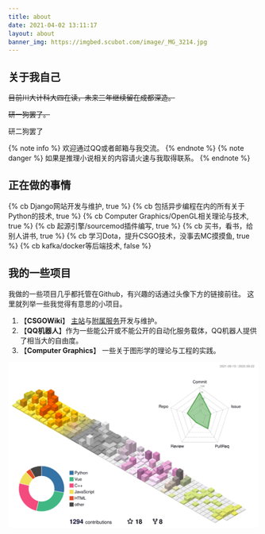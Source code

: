 ```yaml
---
title: about
date: 2021-04-02 13:11:17
layout: about
banner_img: https://imgbed.scubot.com/image/_MG_3214.jpg
---
```


## 关于我自己

~~目前川大计科大四在读，未来三年继续留在成都深造。~~

~~研一狗罢了。~~

研二狗罢了


{% note info %}
欢迎通过QQ或者邮箱与我交流。
{% endnote %}
{% note danger %}
如果是推理小说相关的内容请火速与我取得联系。
{% endnote %}

## 正在做的事情
{% cb Django网站开发与维护, true %}
{% cb 包括异步编程在内的所有关于Python的技术, true %}
{% cb Computer Graphics/OpenGL相关理论与技术, true %}
{% cb 起源引擎/sourcemod插件编写, true %}
{% cb 买书，看书，给别人讲书, true %}
{% cb 学习Dota，提升CSGO技术，没事去MC摸摸鱼, true %}
{% cb kafka/docker等后端技术, false %}


## 我的一些项目

我做的一些项目几乎都托管在Github，有兴趣的话通过头像下方的链接前往。
这里就列举一些我觉得有意思的小项目。

1. 【**CSGOWiki**】 [主站](https://www.mycsgolab.com)与[附属服务](https://github.com/csgowiki)开发与维护。
2. 【**QQ机器人**】作为一些能公开或不能公开的自动化服务载体，QQ机器人提供了相当大的自由度。
3. 【**Computer Graphics**】 一些关于图形学的理论与工程的实践。
   
![](https://github.com/hx-w/hx-w/blob/master/profile-3d-contrib/profile-season-animate.svg?raw=true)
